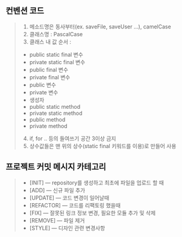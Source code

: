 

## 컨벤션 코드

> 1. 메소드명은 동사부터(ex. saveFile, saveUser ...), camelCase   
> 2. 클래스명 : PascalCase   
> 3. 클래스 내 값 순서 :
> - public static final 변수
> - private static final 변수
> - public final 변수
> - private final 변수
> - public 변수
> - private 변수
> - 생성자
> - public static method
> - private static method
> - public method
> - private method
> 
> 4. if, for .. 등의 들여쓰기 공간 3이상 금지   
> 5. 상수값들은 맨 위의 상수(static final 키워드를 이용)로 만들어 사용


프로젝트 커밋 메시지 카테고리
-----------------------------------------
> - [INIT] — repository를 생성하고 최초에 파일을 업로드 할 때
> - [ADD] — 신규 파일 추가
> - [UPDATE] — 코드 변경이 일어날때
> - [REFACTOR] — 코드를 리팩토링 했을때
> - [FIX] — 잘못된 링크 정보 변경, 필요한 모듈 추가 및 삭제
> - [REMOVE] — 파일 제거
> - [STYLE] — 디자인 관련 변경사항